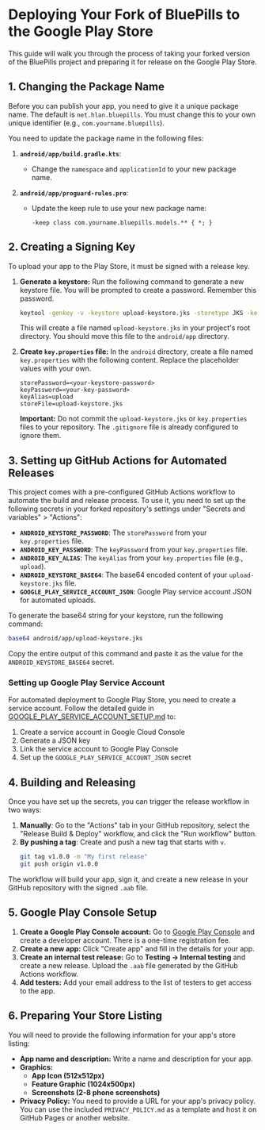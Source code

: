 # Deploying Your Fork of BluePills to the Google Play Store

This guide will walk you through the process of taking your forked version of the BluePills project and preparing it for release on the Google Play Store.

## 1. Changing the Package Name

Before you can publish your app, you need to give it a unique package name. The default is `net.hlan.bluepills`. You must change this to your own unique identifier (e.g., `com.yourname.bluepills`).

You need to update the package name in the following files:

1.  **`android/app/build.gradle.kts`**:
    -   Change the `namespace` and `applicationId` to your new package name.

2.  **`android/app/proguard-rules.pro`**:
    -   Update the keep rule to use your new package name:
        ```
        -keep class com.yourname.bluepills.models.** { *; }
        ```

## 2. Creating a Signing Key

To upload your app to the Play Store, it must be signed with a release key.

1.  **Generate a keystore:**
    Run the following command to generate a new keystore file. You will be prompted to create a password. Remember this password.

    ```bash
    keytool -genkey -v -keystore upload-keystore.jks -storetype JKS -keyalg RSA -keysize 2048 -validity 10000 -alias upload
    ```
    This will create a file named `upload-keystore.jks` in your project's root directory. You should move this file to the `android/app` directory.

2.  **Create `key.properties` file:**
    In the `android` directory, create a file named `key.properties` with the following content. Replace the placeholder values with your own.

    ```
    storePassword=<your-keystore-password>
    keyPassword=<your-key-password>
    keyAlias=upload
    storeFile=upload-keystore.jks
    ```

    **Important:** Do not commit the `upload-keystore.jks` or `key.properties` files to your repository. The `.gitignore` file is already configured to ignore them.

## 3. Setting up GitHub Actions for Automated Releases

This project comes with a pre-configured GitHub Actions workflow to automate the build and release process. To use it, you need to set up the following secrets in your forked repository's settings under "Secrets and variables" > "Actions":

-   **`ANDROID_KEYSTORE_PASSWORD`**: The `storePassword` from your `key.properties` file.
-   **`ANDROID_KEY_PASSWORD`**: The `keyPassword` from your `key.properties` file.
-   **`ANDROID_KEY_ALIAS`**: The `keyAlias` from your `key.properties` file (e.g., `upload`).
-   **`ANDROID_KEYSTORE_BASE64`**: The base64 encoded content of your `upload-keystore.jks` file.
-   **`GOOGLE_PLAY_SERVICE_ACCOUNT_JSON`**: Google Play service account JSON for automated uploads.

To generate the base64 string for your keystore, run the following command:

```bash
base64 android/app/upload-keystore.jks
```

Copy the entire output of this command and paste it as the value for the `ANDROID_KEYSTORE_BASE64` secret.

### Setting up Google Play Service Account

For automated deployment to Google Play Store, you need to create a service account. Follow the detailed guide in [GOOGLE_PLAY_SERVICE_ACCOUNT_SETUP.md](GOOGLE_PLAY_SERVICE_ACCOUNT_SETUP.md) to:

1. Create a service account in Google Cloud Console
2. Generate a JSON key
3. Link the service account to Google Play Console
4. Set up the `GOOGLE_PLAY_SERVICE_ACCOUNT_JSON` secret

## 4. Building and Releasing

Once you have set up the secrets, you can trigger the release workflow in two ways:

1.  **Manually**: Go to the "Actions" tab in your GitHub repository, select the "Release Build & Deploy" workflow, and click the "Run workflow" button.
2.  **By pushing a tag**: Create and push a new tag that starts with `v`.
    ```bash
    git tag v1.0.0 -m "My first release"
    git push origin v1.0.0
    ```

The workflow will build your app, sign it, and create a new release in your GitHub repository with the signed `.aab` file.

## 5. Google Play Console Setup

1.  **Create a Google Play Console account:** Go to [Google Play Console](https://play.google.com/console) and create a developer account. There is a one-time registration fee.
2.  **Create a new app:** Click "Create app" and fill in the details for your app.
3.  **Create an internal test release:** Go to **Testing → Internal testing** and create a new release. Upload the `.aab` file generated by the GitHub Actions workflow.
4.  **Add testers:** Add your email address to the list of testers to get access to the app.

## 6. Preparing Your Store Listing

You will need to provide the following information for your app's store listing:

-   **App name and description:** Write a name and description for your app.
-   **Graphics:**
    -   **App Icon (512x512px)**
    -   **Feature Graphic (1024x500px)**
    -   **Screenshots (2-8 phone screenshots)**
-   **Privacy Policy:** You need to provide a URL for your app's privacy policy. You can use the included `PRIVACY_POLICY.md` as a template and host it on GitHub Pages or another website.
